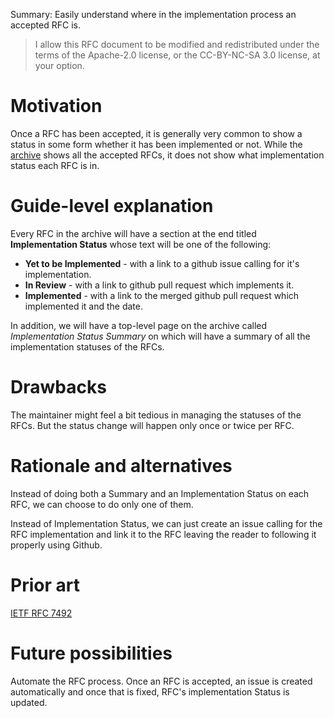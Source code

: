 Summary: Easily understand where in the implementation process an accepted RFC is.

<!-- RFC documents are put under a dual license, because the default license for content on this forum is CC-BY-NC-SA, while the license for bors's code is Apache 2.0 -->

> I allow this RFC document to be modified and redistributed under the terms of the Apache-2.0 license, or the CC-BY-NC-SA 3.0 license, at your option.

# Motivation

Once a RFC has been accepted, it is generally very common to show a status in some form whether it has been implemented or not. While the [archive][] shows all the accepted RFCs, it does not show what implementation status each RFC is in.

# Guide-level explanation

Every RFC in the archive will have a section at the end titled **Implementation Status** whose text will be one of the following:

* **Yet to be Implemented** - with a link to a github issue calling for it's implementation.
* **In Review** - with a link to github pull request which implements it.
* **Implemented** - with a link to the merged github pull request which implemented it and the date.

In addition, we will have a top-level page on the archive called *Implementation Status Summary* on which will have a summary of all the implementation statuses of the RFCs.

# Drawbacks

The maintainer might feel a bit tedious in managing the statuses of the RFCs. But the status change will happen only once or twice per RFC.

# Rationale and alternatives

Instead of doing both a Summary and an Implementation Status on each RFC, we can choose to do only one of them.

Instead of Implementation Status, we can just create an issue calling for the RFC implementation and link it to the RFC leaving the reader to following it properly using Github.

# Prior art

[IETF RFC 7492](https://tools.ietf.org/html/rfc7942)

# Future possibilities

Automate the RFC process. Once an RFC is accepted, an issue is created automatically and once that is fixed, RFC's implementation Status is updated.

[archive]: https://bors.tech/rfcs
